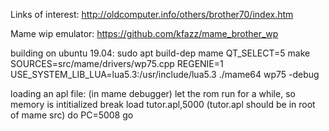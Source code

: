 

Links of interest:
http://oldcomputer.info/others/brother70/index.htm

Mame wip emulator:
https://github.com/kfazz/mame_brother_wp


building on ubuntu 19.04:
sudo apt build-dep mame
QT_SELECT=5  make SOURCES=src/mame/drivers/wp75.cpp REGENIE=1 USE_SYSTEM_LIB_LUA=lua5.3:/usr/include/lua5.3
./mame64 wp75 -debug


loading an apl file:
(in mame debugger)
let the rom run for a while, so memory is intitialized
break
load tutor.apl,5000  (tutor.apl should be in root of mame src)
do PC=5008
go



